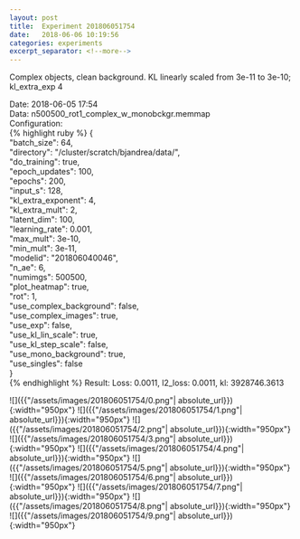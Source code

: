 ```yaml
---
layout: post
title:  Experiment 201806051754
date:   2018-06-06 10:19:56
categories: experiments
excerpt_separator: <!--more-->
---
```

Complex objects, clean background. KL linearly scaled from 3e-11 to 3e-10; kl_extra_exp 4  

 <!--more-->
Date: 2018-06-05 17:54  
Data: n500500_rot1_complex_w_monobckgr.memmap  
Configuration:   
{% highlight ruby %}
{  
    "batch_size": 64,   
    "directory": "/cluster/scratch/bjandrea/data/",   
    "do_training": true,   
    "epoch_updates": 100,   
    "epochs": 200,   
    "input_s": 128,   
    "kl_extra_exponent": 4,   
    "kl_extra_mult": 2,   
    "latent_dim": 100,   
    "learning_rate": 0.001,   
    "max_mult": 3e-10,   
    "min_mult": 3e-11,   
    "modelid": "201806040046",   
    "n_ae": 6,   
    "numimgs": 500500,   
    "plot_heatmap": true,   
    "rot": 1,   
    "use_complex_background": false,   
    "use_complex_images": true,   
    "use_exp": false,   
    "use_kl_lin_scale": true,   
    "use_kl_step_scale": false,   
    "use_mono_background": true,   
    "use_singles": false  
}  
{% endhighlight %}
Result: Loss: 0.0011, l2_loss: 0.0011, kl: 3928746.3613  

![]({{"/assets/images/201806051754/0.png"| absolute_url}}){:width="950px"}
![]({{"/assets/images/201806051754/1.png"| absolute_url}}){:width="950px"}
![]({{"/assets/images/201806051754/2.png"| absolute_url}}){:width="950px"}
![]({{"/assets/images/201806051754/3.png"| absolute_url}}){:width="950px"}
![]({{"/assets/images/201806051754/4.png"| absolute_url}}){:width="950px"}
![]({{"/assets/images/201806051754/5.png"| absolute_url}}){:width="950px"}
![]({{"/assets/images/201806051754/6.png"| absolute_url}}){:width="950px"}
![]({{"/assets/images/201806051754/7.png"| absolute_url}}){:width="950px"}
![]({{"/assets/images/201806051754/8.png"| absolute_url}}){:width="950px"}
![]({{"/assets/images/201806051754/9.png"| absolute_url}}){:width="950px"}
